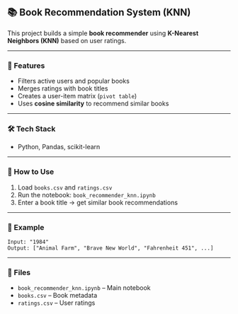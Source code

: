 ## 📚 Book Recommendation System (KNN)

This project builds a simple **book recommender** using **K-Nearest Neighbors (KNN)** based on user ratings.

---

### 🔧 Features

* Filters active users and popular books
* Merges ratings with book titles
* Creates a user-item matrix (`pivot table`)
* Uses **cosine similarity** to recommend similar books

---

### 🛠 Tech Stack

* Python, Pandas, scikit-learn

---

### 🚀 How to Use

1. Load `books.csv` and `ratings.csv`
2. Run the notebook: `book_recommender_knn.ipynb`
3. Enter a book title → get similar book recommendations

---

### 📌 Example

```text
Input: "1984"
Output: ["Animal Farm", "Brave New World", "Fahrenheit 451", ...]
```

---

### 📂 Files

* `book_recommender_knn.ipynb` – Main notebook
* `books.csv` – Book metadata
* `ratings.csv` – User ratings


